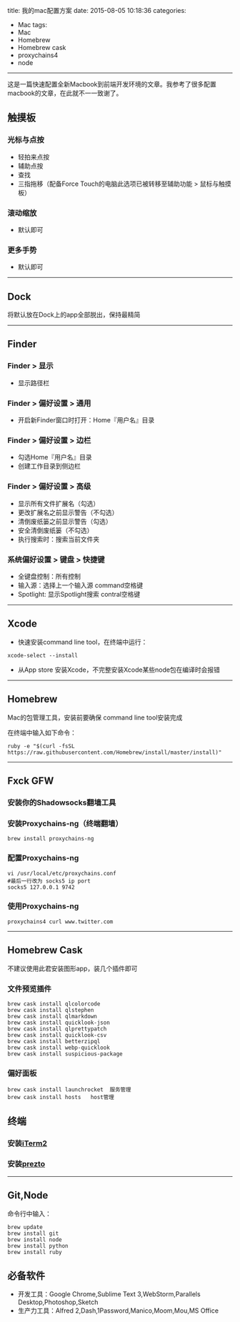 title: 我的mac配置方案
date: 2015-08-05 10:18:36
categories:
- Mac
tags:
- Mac
- Homebrew
- Homebrew cask
- proxychains4
- node
---

这是一篇快速配置全新Macbook到前端开发环境的文章。我参考了很多配置macbook的文章，在此就不一一致谢了。

## 触摸板

### 光标与点按
* 轻拍来点按
* 辅助点按
* 查找
* 三指拖移（配备Force Touch的电脑此选项已被转移至辅助功能 > 鼠标与触摸板）

### 滚动缩放
* 默认即可

### 更多手势
* 默认即可

---

## Dock
将默认放在Dock上的app全部脱出，保持最精简

---


## Finder

### Finder > 显示
* 显示路径栏

### Finder > 偏好设置 > 通用
* 开启新Finder窗口时打开：Home『用户名』目录

### Finder > 偏好设置 > 边栏
* 勾选Home『用户名』目录
* 创建工作目录到侧边栏

### Finder > 偏好设置 > 高级
* 显示所有文件扩展名（勾选）
* 更改扩展名之前显示警告（不勾选）
* 清倒废纸篓之前显示警告（勾选）
* 安全清倒废纸篓（不勾选）
* 执行搜索时：搜索当前文件夹

### 系统偏好设置 > 键盘 > 快捷键
* 全键盘控制：所有控制
* 输入源：选择上一个输入源  command空格键
* Spotlight: 显示Spotlight搜索 contral空格键

---



## Xcode


* 快速安装command line tool，在终端中运行：
```
xcode-select --install
```

* 从App store 安装Xcode，不完整安装Xcode某些node包在编译时会报错
---


## Homebrew

Mac的包管理工具，安装前要确保 command line tool安装完成

在终端中输入如下命令：
```
ruby -e "$(curl -fsSL https://raw.githubusercontent.com/Homebrew/install/master/install)"
```
---


## Fxck GFW
### 安装你的Shadowsocks翻墙工具

### 安装Proxychains-ng（终端翻墙）

```
brew install proxychains-ng
```

### 配置Proxychains-ng

```
vi /usr/local/etc/proxychains.conf
#最后一行改为 socks5 ip port
socks5 127.0.0.1 9742
```

### 使用Proxychains-ng
```
proxychains4 curl www.twitter.com
```
---


## Homebrew Cask

不建议使用此君安装图形app，装几个插件即可

### 文件预览插件

```
brew cask install qlcolorcode
brew cask install qlstephen
brew cask install qlmarkdown
brew cask install quicklook-json
brew cask install qlprettypatch
brew cask install quicklook-csv
brew cask install betterzipql
brew cask install webp-quicklook
brew cask install suspicious-package
```

### 偏好面板

```
brew cask install launchrocket  服务管理
brew cask install hosts   host管理
```

## 终端

### 安装[iTerm2](http://iterm2.com/ "iTerm2")

### 安装[prezto](https://github.com/sorin-ionescu/prezto "prezto")

---

## Git,Node

命令行中输入：
```
brew update
brew install git
brew install node
brew install python
brew install ruby
```

## 必备软件

* 开发工具：Google Chrome,Sublime Text 3,WebStorm,Parallels Desktop,Photoshop,Sketch
* 生产力工具：Alfred 2,Dash,1Password,Manico,Moom,Mou,MS Office